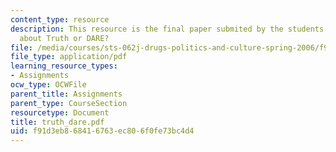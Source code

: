 ```yaml
---
content_type: resource
description: This resource is the final paper submited by the students explaining
  about Truth or DARE?
file: /media/courses/sts-062j-drugs-politics-and-culture-spring-2006/f91d3eb868416763ec806f0fe73bc4d4_truth_dare.pdf
file_type: application/pdf
learning_resource_types:
- Assignments
ocw_type: OCWFile
parent_title: Assignments
parent_type: CourseSection
resourcetype: Document
title: truth_dare.pdf
uid: f91d3eb8-6841-6763-ec80-6f0fe73bc4d4
---
```


